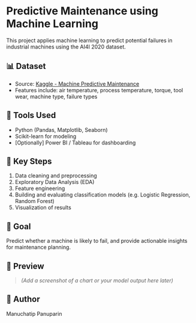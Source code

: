 # Predictive Maintenance using Machine Learning

This project applies machine learning to predict potential failures in industrial machines using the AI4I 2020 dataset.

## 📊 Dataset
- Source: [Kaggle - Machine Predictive Maintenance](https://www.kaggle.com/datasets/shivamb/machine-predictive-maintenance)
- Features include: air temperature, process temperature, torque, tool wear, machine type, failure types

## 🔧 Tools Used
- Python (Pandas, Matplotlib, Seaborn)
- Scikit-learn for modeling
- [Optionally] Power BI / Tableau for dashboarding

## 🧠 Key Steps
1. Data cleaning and preprocessing
2. Exploratory Data Analysis (EDA)
3. Feature engineering
4. Building and evaluating classification models (e.g. Logistic Regression, Random Forest)
5. Visualization of results

## 🎯 Goal
Predict whether a machine is likely to fail, and provide actionable insights for maintenance planning.

## 📸 Preview
> *(Add a screenshot of a chart or your model output here later)*

## 🚀 Author
Manuchatip Panuparin